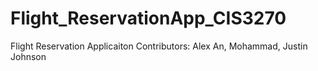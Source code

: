 # Flight_ReservationApp_CIS3270
Flight Reservation Applicaiton
Contributors: Alex An, Mohammad, Justin Johnson
